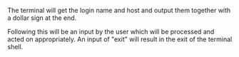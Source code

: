 The terminal will get the login name and host and output them together with a dollar sign at the end.

Following this will be an input by the user which will be processed and acted on appropriately.
	An input of "exit" will result in the exit of the terminal shell. 
